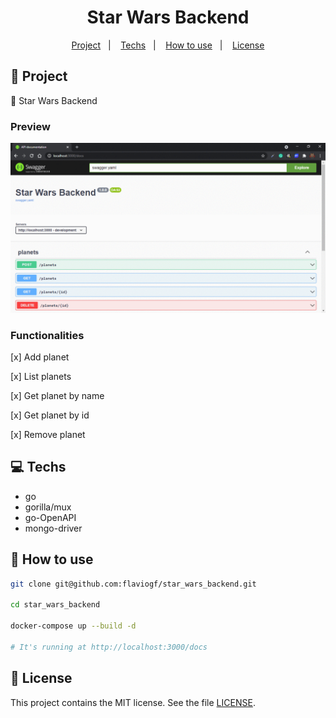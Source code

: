 <h1 align="center">
  Star Wars Backend
</h1>

<p align="center">
  <a href="#rocket-project">Project</a>&nbsp;&nbsp;&nbsp;|&nbsp;&nbsp;&nbsp;
  <a href="#computer-techs">Techs</a>&nbsp;&nbsp;&nbsp;|&nbsp;&nbsp;&nbsp;
  <a href="#thinking-how-to-use">How to use</a>&nbsp;&nbsp;&nbsp;|&nbsp;&nbsp;&nbsp;
  <a href="#memo-license">License</a>
</p>

## :rocket: Project

:star2: Star Wars Backend

### Preview

<p align="center">
<img src=".github/preview.gif" />
</p>

### Functionalities

[x] Add planet

[x] List planets

[x] Get planet by name

[x] Get planet by id

[x] Remove planet

## :computer: Techs

- go
- gorilla/mux
- go-OpenAPI
- mongo-driver

## :thinking: How to use

```sh
git clone git@github.com:flaviogf/star_wars_backend.git

cd star_wars_backend

docker-compose up --build -d

# It's running at http://localhost:3000/docs
```

## :memo: License

This project contains the MIT license. See the file [LICENSE](LICENSE).

